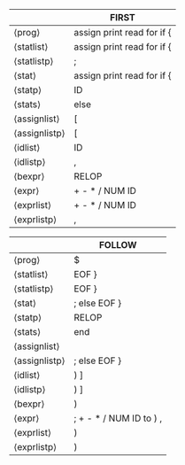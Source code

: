 ||FIRST|
|---|---|
|⟨prog⟩|assign print read for if {|
|⟨statlist⟩|assign print read for if {|
|⟨statlistp⟩|;|
|⟨stat⟩|assign print read for if {|
|⟨statp⟩|ID|
|⟨stats⟩|else|
|⟨assignlist⟩|[|
|⟨assignlistp⟩|[|
|⟨idlist⟩|ID|
|⟨idlistp⟩|, |
|⟨bexpr⟩ |RELOP|
|⟨expr⟩ |+ - \* / NUM ID |
|⟨exprlist⟩ |+ - \* / NUM ID|
|⟨exprlistp⟩| ,|


||FOLLOW|
|---|---|
|⟨prog⟩|\$|
|⟨statlist⟩|EOF }|
|⟨statlistp⟩|EOF }|
|⟨stat⟩|; else EOF }|
|⟨statp⟩|RELOP|
|⟨stats⟩|end|
|⟨assignlist⟩||; else EOF }|
|⟨assignlistp⟩|; else EOF }|
|⟨idlist⟩|) ]|
|⟨idlistp⟩|) ] |
|⟨bexpr⟩ |)|
|⟨expr⟩ |; + - \* / NUM ID to ) ,|
|⟨exprlist⟩ |)|
|⟨exprlistp⟩|)|